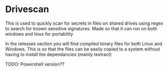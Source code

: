 # Drivescan
This is used to quickly scan for secrets in files on shared drives using regex to search for known sensitive signatures. Made so that it can run on both windows and linux for portability


In the releases section you will find compiled binary files for both Linux and Windows. This is so that the files can be easily copied to a system without having to install the dependancies (mainly textract)

TODO:
Powershell version??
